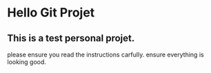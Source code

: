 # Hello Git Projet

## This is a test personal projet. 
please ensure you read the instructions carfully.
ensure everything is looking good.
